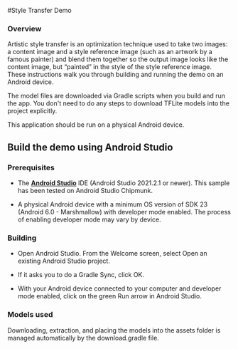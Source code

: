 #Style Transfer Demo

### Overview

Artistic style transfer is an optimization technique used to take two images: a
content image and a style reference image (such as an artwork by a famous
painter) and blend them together so the output image looks like the content
image, but “painted” in the style of the style reference image. These
instructions walk you through building and running the demo on an Android
device.

The model files are downloaded via Gradle scripts when you build and run the
app. You don't need to do any steps to download TFLite models into the project
explicitly.

This application should be run on a physical Android device.


## Build the demo using Android Studio

### Prerequisites

* The **[Android Studio](https://developer.android.com/studio/index.html)**
  IDE (Android Studio 2021.2.1 or newer). This sample has been tested on Android
  Studio Chipmunk.

* A physical Android device with a minimum OS version of SDK 23 (Android 6.0 -
  Marshmallow) with developer mode enabled. The process of enabling developer
  mode may vary by device.

### Building

* Open Android Studio. From the Welcome screen, select Open an existing Android
  Studio project.

* If it asks you to do a Gradle Sync, click OK.

* With your Android device connected to your computer and developer mode
  enabled, click on the green Run arrow in Android Studio.

### Models used

Downloading, extraction, and placing the models into the assets folder is
managed automatically by the download.gradle file.

